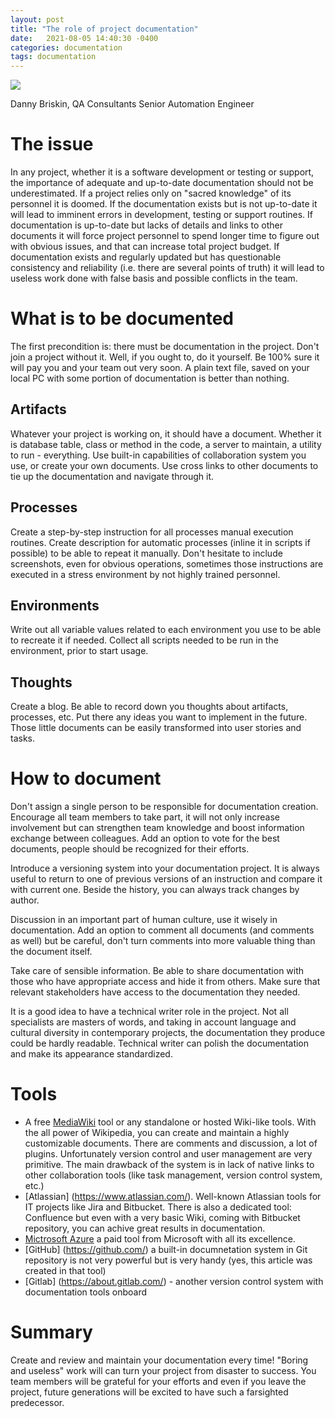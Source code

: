 ```yaml
---
layout: post
title: "The role of project documentation"
date:   2021-08-05 14:40:30 -0400
categories: documentation 
tags: documentation
---
```

![](/images/project_documentation.jpg)

Danny Briskin, QA Consultants Senior Automation Engineer


# The issue
In any project, whether it is a software development or testing or support, the importance of adequate and up-to-date documentation should not be underestimated. If a project relies only on "sacred knowledge" of its personnel it is doomed. If the documentation exists but is not up-to-date it will lead to imminent errors in development, testing or support routines. If documentation is up-to-date but lacks of details and links to other documents it will force project personnel to spend longer time to figure out with obvious issues, and that can increase total project budget. If documentation exists and regularly updated but has questionable consistency and reliability (i.e. there are several points of truth) it will lead to useless work done with false basis and possible conflicts in the team.

# What is to be documented
The first precondition is: there must be documentation in the project. Don't join a project without it. Well, if you ought to, do it yourself. Be 100% sure it will pay you and your team out very soon.
A plain text file, saved on your local PC with some portion of documentation is better than nothing.
## Artifacts 
Whatever your project is working on, it should have a document. Whether it is database table, class or method in the code, a server to maintain, a utility to run - everything. Use built-in capabilities of collaboration system you use, or create your own documents. Use cross links to other documents to tie up the documentation and navigate through it. 
## Processes 
Create a step-by-step instruction for all processes manual execution routines. Create description for automatic processes (inline it in scripts if possible) to be able to repeat it manually.
Don't hesitate to include screenshots, even for obvious operations, sometimes those instructions are executed in a stress environment by not highly trained personnel.
## Environments
Write out all variable values related to each environment you use to be able to recreate it if needed. Collect all scripts needed to be run in the environment, prior to start usage.
## Thoughts
Create a blog. Be able to record down you thoughts about artifacts, processes, etc. Put there any ideas you want to implement in the future. Those little documents can be easily transformed into user stories and tasks.


# How to document
Don't assign a single person to be responsible for documentation creation. Encourage all team members to take part, it will not only increase involvement but can strengthen team knowledge and boost information exchange between colleagues.
Add an option to vote for the best documents, people should be recognized for their efforts.

Introduce a versioning system into your documentation project. It is always useful to return to one of previous versions of an instruction and compare it with current one. Beside the history, you can always track changes by author. 

Discussion in an important part of human culture, use it wisely in documentation. Add an option to comment all documents (and comments as well) but be careful, don't turn comments into more valuable thing than the document itself.

Take care of sensible information. Be able to share documentation with those who have appropriate access and hide it from others. Make sure that relevant stakeholders have access to the documentation they needed.

It is a good idea to have a technical writer role in the project. Not all specialists are masters of words, and taking in account language and cultural diversity in contemporary projects, the documentation they produce could be hardly readable. Technical writer can polish the documentation and make its appearance standardized. 

# Tools
- A free [MediaWiki](https://www.mediawiki.org/wiki/MediaWiki) tool or any standalone or hosted Wiki-like tools. With the all power of Wikipedia, you can create and maintain a highly customizable documents. There are comments and discussion, a lot of plugins. Unfortunately version control and user management are very primitive. The main drawback of the system is in lack of native links to other collaboration tools (like task management, version control system, etc.)
- [Atlassian] (https://www.atlassian.com/). Well-known Atlassian tools for IT projects like Jira and Bitbucket. There is also a dedicated tool: Confluence but even with a very basic Wiki, coming with Bitbucket repository, you can achive great results in documentation.
- [Mictrosoft Azure](https://azure.microsoft.com/en-ca/) a paid tool from Microsoft with all its excellence.
- [GitHub] (https://github.com/) a built-in documnetation system in Git repository is not very powerful but is very handy (yes, this article was created in that tool)
- [Gitlab] (https://about.gitlab.com/) - another version control system with documentation tools onboard

# Summary
Create and review and maintain your documentation every time! "Boring and useless" work will can turn your project from disaster to success. You team members will be grateful for your efforts and even if you leave the project, future generations will be excited to have such a farsighted predecessor.